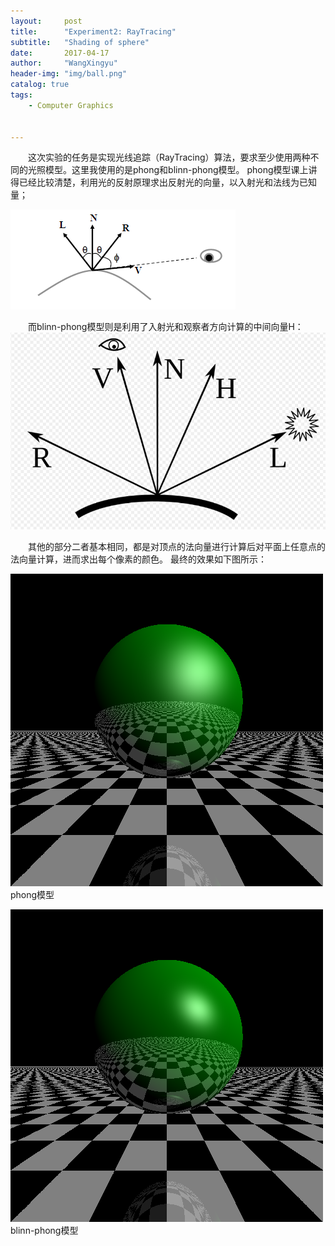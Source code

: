 ```yaml
---
layout:     post
title:      "Experiment2: RayTracing"
subtitle:   "Shading of sphere"
date:       2017-04-17 
author:     "WangXingyu"
header-img: "img/ball.png"
catalog: true
tags:
    - Computer Graphics 
    

---
```


　　这次实验的任务是实现光线追踪（RayTracing）算法，要求至少使用两种不同的光照模型。这里我使用的是phong和blinn-phong模型。
phong模型课上讲得已经比较清楚，利用光的反射原理求出反射光的向量，以入射光和法线为已知量；

![img](/img/in-post/cg-ex2/phong-model.png)


　　而blinn-phong模型则是利用了入射光和观察者方向计算的中间向量H：
![img](/img/in-post/cg-ex2/blinn-phong-model.png)


　　其他的部分二者基本相同，都是对顶点的法向量进行计算后对平面上任意点的法向量计算，进而求出每个像素的颜色。
最终的效果如下图所示：

![img](/img/in-post/cg-ex2/phong.png)
                            phong模型

![img](/img/in-post/cg-ex2/blinn-phong.png)
                            blinn-phong模型




